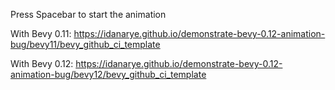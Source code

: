 Press Spacebar to start the animation

With Bevy 0.11: https://idanarye.github.io/demonstrate-bevy-0.12-animation-bug/bevy11/bevy_github_ci_template

With Bevy 0.12: https://idanarye.github.io/demonstrate-bevy-0.12-animation-bug/bevy12/bevy_github_ci_template
